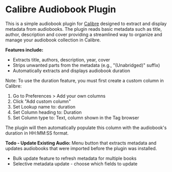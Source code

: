 # Calibre Audiobook Plugin

This is a simple audiobook plugin for [Calibre](https://calibre-ebook.com/) designed to extract and display metadata from audiobooks. The plugin reads basic metadata such as title, author, description and cover providing a streamlined way to organize and manage your audiobook collection in Calibre.

**Features include:**
* Extracts title, authors, description, year, cover
* Strips unwanted parts from the metadata (e.g., "(Unabridged)" suffix)
* Automatically extracts and displays audiobook duration


Note: To use the duration feature, you must first create a custom column in Calibre:
1. Go to Preferences > Add your own columns
2. Click "Add custom column"
3. Set Lookup name to: duration
4. Set Column heading to: Duration
5. Set Column type to: Text, column shown in the Tag browser

The plugin will then automatically populate this column with the audiobook's duration in HH:MM:SS format.

**Todo - Update Existing Audio:**
Menu button that extracts metadata and updates audiobooks that were imported before the plugin was installed.
* Bulk update feature to refresh metadata for multiple books
* Selective metadata update - choose which fields to update
